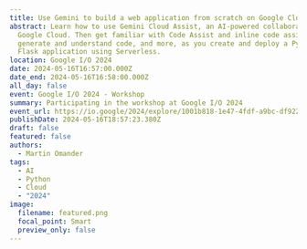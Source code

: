 ```yaml
---
title: Use Gemini to build a web application from scratch on Google Cloud
abstract: Learn how to use Gemini Cloud Assist, an AI-powered collaborator in
  Google Cloud. Then get familiar with Code Assist and inline code assistance to
  generate and understand code, and more, as you create and deploy a Python
  Flask application using Serverless.
location: Google I/O 2024
date: 2024-05-16T16:57:00.000Z
date_end: 2024-05-16T16:58:00.000Z
all_day: false
event: Google I/O 2024 - Workshop
summary: Participating in the workshop at Google I/O 2024
event_url: https://io.google/2024/explore/1001b818-1e47-4fdf-a9bc-df922cfbbe6b/
publishDate: 2024-05-16T18:57:23.380Z
draft: false
featured: false
authors:
  - Martin Omander
tags:
  - AI
  - Python
  - Cloud
  - "2024"
image:
  filename: featured.png
  focal_point: Smart
  preview_only: false
---
```

